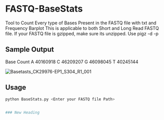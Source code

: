 # FASTQ-BaseStats
Tool to Count Every type of Bases Present in the FASTQ file with txt and Frequency Barplot 
This is applicable to both Short and Long Read FASTQ file. If your FASTQ file is gzipped, make sure its unzipped. Use pigz -d -p <no of threads> <your fastq file path>

## Sample Output 
Base    Count
A       40160918
C       46209207
G       46098045
T       40245144

![Basetasts_CK29976-EP1_S304_R1_001](https://github.com/user-attachments/assets/d26f5e45-67bf-4346-903b-ba25155a0817)


## Usage
```sh
python BaseStats.py <Enter your FASTQ file Path>


### New Heading
